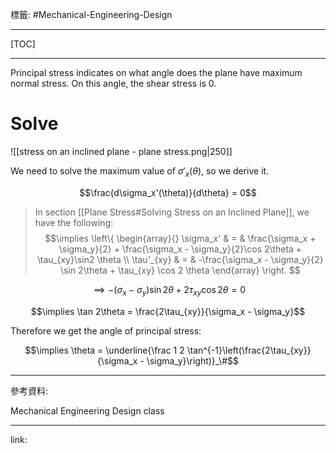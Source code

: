 標籤: #Mechanical-Engineering-Design 

---

[TOC]

---

Principal stress indicates on what angle does the plane have maximum normal stress. On this angle, the shear stress is $0$.

# Solve

![[stress on an inclined plane - plane stress.png|250]]

We need to solve the maximum value of $\sigma'_x(\theta)$, so we derive it.

$$\frac{d\sigma_x'(\theta)}{d\theta} = 0$$

> In section [[Plane Stress#Solving Stress on an Inclined Plane]], we have the following:
> $$\implies
> 	\left\{
> 		\begin{array}{}
> 			\sigma_x' & = & \frac{\sigma_x + \sigma_y}{2} + \frac{\sigma_x - \sigma_y}{2}\cos 2\theta + \tau_{xy}\sin2 \theta \\
> 			\tau'_{xy} & = & -\frac{\sigma_x - \sigma_y}{2} \sin 2\theta + \tau_{xy} \cos 2 \theta
> 		\end{array}
> 	\right.
> $$

$$\implies -(\sigma_x - \sigma_y)\sin 2\theta + 2 \tau_{xy}\cos2 \theta = 0$$

$$\implies \tan 2\theta = \frac{2\tau_{xy}}{\sigma_x - \sigma_y}$$

Therefore we get the angle of principal stress:

$$\implies \theta = \underline{\frac 1 2 \tan^{-1}\left(\frac{2\tau_{xy}}{\sigma_x - \sigma_y}\right)}_\#$$

---

參考資料:

Mechanical Engineering Design class

---

link:


